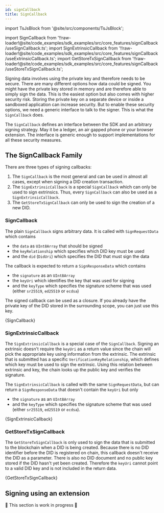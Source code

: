 ```yaml
---
id: signCallback
title: SignCallback
---
```


import TsJsBlock from '@site/src/components/TsJsBlock';

import SignCallback from '!!raw-loader!@site/code_examples/sdk_examples/src/core_features/signCallback/useSignCallback.ts';
import SignExtrinsicCallback from '!!raw-loader!@site/code_examples/sdk_examples/src/core_features/signCallback/useExtrinsicCallback.ts';
import GetStoreTxSignCallback from '!!raw-loader!@site/code_examples/sdk_examples/src/core_features/signCallback/useStoreTxSignCallback.ts';

Signing data involves using the private key and therefore needs to be secure.
There are many different options how data could be signed.
You might have the private key stored in memory and are therefore able to simply sign the data.
This is the easiest option but also comes with higher security risk.
Storing the private key on a separate device or inside a sandboxed application can increase security.
But to enable these security options, we need a generic interface to talk to the signer.
This is what the `SignCallback` does.

The `SignCallback` defines an interface between the SDK and an arbitrary signing strategy.
May it be a ledger, an air gapped phone or your browser extension.
The interface is generic enough to support implementations for all these security measures.

## The SignCallback Family

There are three types of signing callbacks:
1. The `SignCallback` is the most general and can be used in almost all cases, except when signing a DID creation transaction.
2. The `SignExtrinsicCallback` is a special `SignCallback` which can only be used to sign extrinsics.
   Thus, every `SignCallback` can also be used as a `SignExtrinsicCallback`.
3. The `GetStoreTxSignCallback` can only be used to sign the creation of a new DID.

### SignCallback

The plain `SignCallback` signs arbitrary data.
It is called with `SignRequestData` which contains

* the `data` as `UInt8Array` that should be signed
* the `keyRelationship` which specifies which DID key must be used
* and the `did` (`DidUri`) which specifies the DID that must sign the data

The callback is expected to return a `SignResponseData` which contains

* the `signature` as an `UInt8Array`
* the `keyUri` which identifies the key that was used for signing
* and the `keyType` which specifies the signature scheme that was used (either `sr25519`, `ed25519` or `ecdsa`)

The signed callback can be used as a closure.
If you already have the private key of the DID stored in the surrounding scope, you can just use this key.

<TsJsBlock>
    {SignCallback}
</TsJsBlock>

### SignExtrinsicCallback

The `SignExtrinsicCallback` is a special case of the `SignCallback`.
Signing an extrinsic doesn't require the `keyUri` as a return value since the chain will pick the appropriate key using information from the extrinsic.
The extrinsic that is submitted has a specific `VerificationKeyRelationship`, which defines which key must be used to sign the extrinsic.
Using this relation between extrinsic and key, the chain looks up the public key and verifies the signature.

The `SignExtrinsicCallback` is called with the same `SignRequestData`, but can return a `SignResponseData` that doesn't contain the `keyUri` but only

* the `signature` as an `UInt8Array`
* and the `keyType` which specifies the signature scheme that was used (either `sr25519`, `ed25519` or `ecdsa`).

<TsJsBlock>
    {SignExtrinsicCallback}
</TsJsBlock>

### GetStoreTxSignCallback

The `GetStoreTxSignCallback` is only used to sign the data that is submitted to the blockchain when a DID is being created.
Because there is no DID identifier before the DID is registered on chain, this callback doesn't receive the DID as a parameter.
There is also no DID document and no public key stored if the DID hasn't yet been created.
Therefore the `keyUri` cannot point to a valid DID key and is not included in the return data.

<TsJsBlock>
    {GetStoreTxSignCallback}
</TsJsBlock>

## Signing using an extension

🚧 This section is work in progress 🚧
